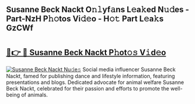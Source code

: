 ## Susanne Beck Nackt O𝚗𝚕yf𝚊ns L𝚎a𝚔ed N𝚞𝚍es - Part-NzH P𝚑𝚘tos Vi𝚍𝚎o - H𝚘𝚝 Part L𝚎a𝚔s GzCWf

# <h2><a href="http://kf5u8w.oniu.top/?m=Susanne+Beck+Nackt">🔗👉 🔴 Susanne Beck Nackt P𝚑ot𝚘𝚜 V𝚒d𝚎o</a></h2>

[![Susanne Beck Nackt Nu𝚍e𝚜](https://i.imgur.com/0qMVB7G.gif)](http://kf5u8w.oniu.top/?m=Susanne+Beck+Nackt)
Social media influencer Susanne Beck Nackt, famed for publishing dance and lifestyle information, featuring presentations and blogs. Dedicated advocate for animal welfare Susanne Beck Nackt, celebrated for their passion and efforts to promote the well-being of animals.  

